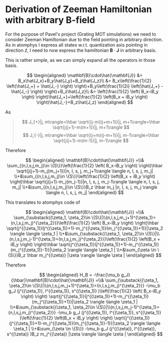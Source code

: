 # Derivation of Zeeman Hamiltonian with arbitrary B-field

For the purpose of Pavel's project (Grating MOT simulations) we need to consider Zeeman Hamiltonian due to the field pointing in arbitrary direction. As in atomphys I express all states w.r.t. quantization axis pointing in direction $\hat{z}$, I need to now express the hamiltonian $\mathbf{B}\cdot\mathbf{J}$ in arbitrary basis.

This is rather simple, as we can simply expand all the operators in those basis.

$$
\begin{aligned}
\mathbf{B}\cdot\hat{\mathbf{J}} &= B_x\hat{J_x}+B_y\hat{J_y}+B_z\hat{J_z}\\
&= B_x\left(\frac{1}{2} \left(\hat{J_+} + \hat{J_-} \right) \right)+B_y\left(\frac{1}{2i} \left(\hat{J_+} - \hat{J_-} \right) \right)+B_z\hat{J_z}\\
&= \left(\frac{1}{2} \left( B_x-iB_y \right) \right)\hat{J_+}+\left(\frac{1}{2} \left(B_x + iB_y  \right) \right)\hat{J_-}+B_z\hat{J_z}
\end{aligned}
$$

As
> $$
> J_{+}|j, m\rangle=\hbar \sqrt{(j-m)(j+m+1)}|j, m+1\rangle=\hbar \sqrt{j(j+1)-m(m+1)}|j, m+1\rangle
> $$
> $$
> J_{-}|j, m\rangle=\hbar \sqrt{(j+m)(j-m+1)}|j, m-1\rangle=\hbar \sqrt{j(j+1)-m(m-1)}|j, m-1\rangle
> $$

Therefore

$$
\begin{aligned}
\mathbf{B}\cdot\hat{\mathbf{J}} =\\&
\sum_{(n,l,s,j,m_j)\in \{S\}}\left(\frac{1}{2} \left( B_x-iB_y \right) \right)\hbar \sqrt{j(j+1)-m_j(m_j+1)}|n, l, s, j, m_j+1\rangle \langle n, l, s, j, m_j|
\\+&\sum_{(n,l,s,j,m_j)\in \{S\}}\left(\frac{1}{2} \left(B_x + iB_y  \right) \right)\hbar \sqrt{j(j+1)-m_j(m_j-1)}|n, l, s, j, m_j-1\rangle \langle n, l, s, j, m_j|
\\+&\sum_{(n,l,s,j,m_j)\in \{S\}}B_z \hbar m_j |n, l, s, j, m_j \rangle \langle n, l, s, j, m_j|
\end{aligned}
$$

This translates to atomphys code of 

$$
\begin{aligned}
\mathbf{B}\cdot\hat{\mathbf{J}} =\\&
\sum_{\substack{(\zeta_1, \zeta_2)\in \{S\}|\\(n,l,s,j,m_j+1)^{\zeta_1}=(n,l,s,j,m_j)^{\zeta_2}}}\left(\frac{1}{2} \left( B_x-iB_y \right) \right)\hbar \sqrt{j^{(\zeta_1)}(j^{(\zeta_1)}+1)-m_j^{(\zeta_1)}(m_j^{(\zeta_1)}+1)}|\zeta_2 \rangle \langle \zeta_1 |
\\+&\sum_{\substack{(\zeta_1, \zeta_2)\in \{S\}|\\(n,l,s,j,m_j-1)^{\zeta_1}=(n,l,s,j,m_j)^{\zeta_2}}}\left(\frac{1}{2} \left(B_x + iB_y  \right) \right)\hbar \sqrt{j^{(\zeta_1)}(j^{(\zeta_1)}+1)-m_j^{(\zeta_1)}(m_j^{(\zeta_1)}-1)}|\zeta_2 \rangle \langle \zeta_1 |
\\+&\sum_{\zeta \in \{S\}}B_z \hbar m_j^{(\zeta)} |\zeta \rangle \langle \zeta |
\end{aligned}
$$

Therefore 

$$
\begin{aligned}
H_B = 
-\frac{\mu_b g_J}{\hbar}\mathbf{B}\cdot\hat{\mathbf{J}} =\\&
\sum_{\substack{(\zeta_1, \zeta_2)\in \{S\}|\\(n,l,s,j,m_j+1)^{\zeta_1}=(n,l,s,j,m_j)^{\zeta_2}}}
-\mu_b g_J (j^{(\zeta_1)}, l^{(\zeta_1)}, s^{(\zeta_1)} )\left(\frac{1}{2} \left( B_x-iB_y \right) \right) \sqrt{j^{(\zeta_1)}(j^{(\zeta_1)}+1)-m_j^{(\zeta_1)}(m_j^{(\zeta_1)}+1)}|\zeta_2 \rangle \langle \zeta_1 |
\\+&\sum_{\substack{(\zeta_1, \zeta_2)\in \{S\}|\\(n,l,s,j,m_j-1)^{\zeta_1}=(n,l,s,j,m_j)^{\zeta_2}}}
-\mu_b g_J (j^{(\zeta_1)}, l^{(\zeta_1)}, s^{(\zeta_1)} )\left(\frac{1}{2} \left(B_x + iB_y  \right) \right) \sqrt{j^{(\zeta_1)}(j^{(\zeta_1)}+1)-m_j^{(\zeta_1)}(m_j^{(\zeta_1)}-1)}|\zeta_2 \rangle \langle \zeta_1 |
\\+&\sum_{\zeta \in \{S\}}
-\mu_b g_J (j^{(\zeta)}, l^{(\zeta)}, s^{(\zeta)} )B_z m_j^{(\zeta)} |\zeta \rangle \langle \zeta |
\end{aligned}
$$